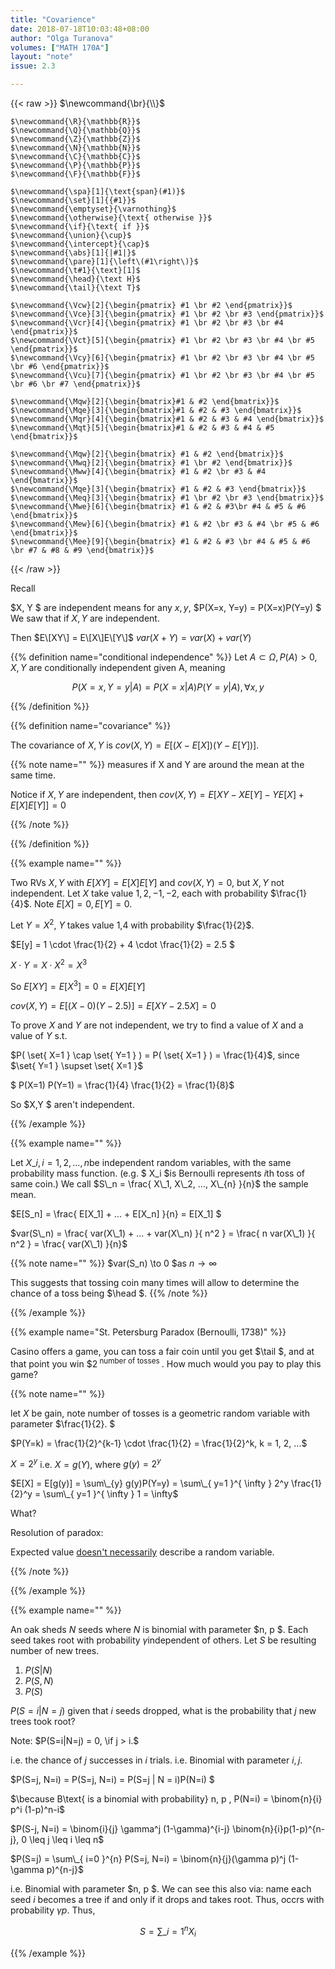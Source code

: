 ```yaml
---
title: "Covarience"
date: 2018-07-18T10:03:48+08:00
author: "Olga Turanova"
volumes: ["MATH 170A"]
layout: "note"
issue: 2.3

---
```



<!--more-->

<div class="latex-macros">
  {{< raw >}}
    $\newcommand{\br}{\\}$

    $\newcommand{\R}{\mathbb{R}}$
    $\newcommand{\Q}{\mathbb{Q}}$
    $\newcommand{\Z}{\mathbb{Z}}$
    $\newcommand{\N}{\mathbb{N}}$
    $\newcommand{\C}{\mathbb{C}}$
    $\newcommand{\P}{\mathbb{P}}$
    $\newcommand{\F}{\mathbb{F}}$
    
    $\newcommand{\spa}[1]{\text{span}(#1)}$
    $\newcommand{\set}[1]{{#1}}$
    $\newcommand{\emptyset}{\varnothing}$
    $\newcommand{\otherwise}{\text{ otherwise }}$
    $\newcommand{\if}{\text{ if }}$
    $\newcommand{\union}{\cup}$
    $\newcommand{\intercept}{\cap}$
    $\newcommand{\abs}[1]{|#1|}$
    $\newcommand{\pare}[1]{\left\(#1\right\)}$
    $\newcommand{\t#1}{\text}[1]$
    $\newcommand{\head}{\text H}$
    $\newcommand{\tail}{\text T}$

    $\newcommand{\Vcw}[2]{\begin{pmatrix} #1 \br #2 \end{pmatrix}}$
    $\newcommand{\Vce}[3]{\begin{pmatrix} #1 \br #2 \br #3 \end{pmatrix}}$
    $\newcommand{\Vcr}[4]{\begin{pmatrix} #1 \br #2 \br #3 \br #4 \end{pmatrix}}$
    $\newcommand{\Vct}[5]{\begin{pmatrix} #1 \br #2 \br #3 \br #4 \br #5 \end{pmatrix}}$
    $\newcommand{\Vcy}[6]{\begin{pmatrix} #1 \br #2 \br #3 \br #4 \br #5 \br #6 \end{pmatrix}}$
    $\newcommand{\Vcu}[7]{\begin{pmatrix} #1 \br #2 \br #3 \br #4 \br #5 \br #6 \br #7 \end{pmatrix}}$

    $\newcommand{\Mqw}[2]{\begin{bmatrix}#1 & #2 \end{bmatrix}}$
    $\newcommand{\Mqe}[3]{\begin{bmatrix}#1 & #2 & #3 \end{bmatrix}}$
    $\newcommand{\Mqr}[4]{\begin{bmatrix}#1 & #2 & #3 & #4 \end{bmatrix}}$
    $\newcommand{\Mqt}[5]{\begin{bmatrix}#1 & #2 & #3 & #4 & #5 \end{bmatrix}}$

    $\newcommand{\Mqw}[2]{\begin{bmatrix} #1 & #2 \end{bmatrix}}$
    $\newcommand{\Mwq}[2]{\begin{bmatrix} #1 \br #2 \end{bmatrix}}$
    $\newcommand{\Mww}[4]{\begin{bmatrix} #1 & #2 \br #3 & #4 \end{bmatrix}}$
    $\newcommand{\Mqe}[3]{\begin{bmatrix} #1 & #2 & #3 \end{bmatrix}}$
    $\newcommand{\Meq}[3]{\begin{bmatrix} #1 \br #2 \br #3 \end{bmatrix}}$
    $\newcommand{\Mwe}[6]{\begin{bmatrix} #1 & #2 & #3\br #4 & #5 & #6 \end{bmatrix}}$
    $\newcommand{\Mew}[6]{\begin{bmatrix} #1 & #2 \br #3 & #4 \br #5 & #6 \end{bmatrix}}$
    $\newcommand{\Mee}[9]{\begin{bmatrix} #1 & #2 & #3 \br #4 & #5 & #6 \br #7 & #8 & #9 \end{bmatrix}}$
  {{< /raw >}}
</div>

Recall

$X, Y $ are independent means for any $x, y$,
$P(X=x, Y=y) = P(X=x)P(Y=y) $
We saw that if $X,Y$ are independent.

Then $E\[XY\] = E\[X\]E\[Y\]$
$var(X+Y) = var(X)+ var(Y)$

{{% definition name="conditional independence" %}}
Let $A \subset \Omega , P(A) > 0, X, Y$ are conditionally independent given A, meaning

$$ P(X=x, Y=y|A) = P(X=x|A)P(Y=y|A), \forall x, y$$

{{% /definition %}}

{{% definition name="covariance" %}}

The covariance of $X,Y$ is $cov(X,Y) = E[(X-E[X])(Y-E[Y])]$.

{{% note name="" %}}
measures if X and Y are around the mean at the same time.

Notice if $X, Y$ are independent, then $cov(X,Y) = E[XY - XE[Y] - YE[X] + E[X]E[Y]] = 0$

{{% /note %}}

{{% /definition %}}

{{% example name="" %}}

Two RVs $X,Y$ with $E[XY] = E[X]E[Y]$ and $cov(X,Y) = 0$, but $X,Y$ not independent. Let $X$ take value $1, 2,-1, -2$, each with probability $\frac{1}{4}$. Note $E[X] = 0, E[Y] = 0$.

Let $Y=X^2$, $Y$ takes value 1,4 with probability $\frac{1}{2}$.

$E[y] = 1 \cdot \frac{1}{2} + 4 \cdot \frac{1}{2} = 2.5 $

$X \cdot Y = X \cdot X^2 = X^3$

So $E[XY] = E[X^3] = 0 = E[X]E[Y]$

$cov(X,Y) = E[(X-0)(Y-2.5)] = E[XY-2.5X] = 0$

To prove $X$ and $Y$ are not independent, we try to find a value of $X$ and a value of $Y$ s.t.

$P( \set{ X=1 } \cap \set{ Y=1 } ) = P( \set{ X=1 } ) = \frac{1}{4}$, since $\set{ Y=1 } \supset \set{ X=1 }$

$ P(X=1) P(Y=1) = \frac{1}{4} \frac{1}{2} = \frac{1}{8}$

So $X,Y $ aren't independent.

{{% /example %}}

{{% example name="" %}}

Let $X\_i, i = 1, 2, ..., n$be independent random variables, with the same probability mass function. (e.g. $ X_i $is Bernoulli represents $i$th toss of same coin.) We call $S\_n = \frac{ X\_1, X\_2, ..., X\_{n} }{n}$ the sample mean.

$E[S_n] = \frac{ E[X\_1] + ... + E[X\_n] }{n} = E[X\_1] $

$var(S\_n) = \frac{ var(X\_1) + ... + var(X\_n) }{ n^2 } = \frac{ n var(X\_1) }{ n^2 } = \frac{ var(X\_1) }{n}$

{{% note name="" %}}
$var(S\_n) \to 0 $as $n \to \infty$

This suggests that tossing coin many times will allow to determine the chance of a toss being $\head $.
{{% /note %}}

{{% /example %}}

{{% example name="St. Petersburg Paradox (Bernoulli, 1738)" %}}

Casino offers a game, you can toss a fair coin until you get $\tail $, and at that point you win $\$2^{ \text{ number of tosses } }$. How much would you pay to play this game?

{{% note name="" %}}

let $X$ be gain, note number of tosses is a geometric random variable with parameter $\frac{1}{2}. $

$P(Y=k) = \frac{1}{2}^{k-1} \cdot \frac{1}{2} = \frac{1}{2}^k, k = 1, 2, ...$

$X = 2^y$ i.e. $X = g(Y)$, where $g(y) = 2^y$

$E[X] = E[g(y)] = \sum\_{y} g(y)P(Y=y) = \sum\_{ y=1 }^{ \infty } 2^y \frac{1}{2}^y = \sum\_{ y=1 }^{ \infty } 1 = \infty$

What?

Resolution of paradox:

Expected value <u>doesn't necessarily</u> describe a random variable.

{{% /note %}}

{{% /example %}}

{{% example name="" %}}

An oak sheds $N$ seeds where $N$ is binomial with parameter $n, p $.
Each seed takes root with probability $\gamma$independent of others. Let $S$ be resulting number of new trees.

1. $P(S|N)$
2. $P(S,N)$
3. $P(S)$

$P(S=i|N=j)$ given that $i$ seeds dropped, what is the probability that $j$ new trees took root?

Note: $P(S=i|N=j) = 0, \if j > i.$

i.e. the chance of $j$ successes in $i$ trials. i.e. Binomial with parameter $i, j$.

$P(S=j, N=i) = P(S=j, N=i) = P(S=j | N = i)P(N=i) $

$\because B\text{ is a binomial with probability} n, p , P(N=i) = \binom{n}{i} p^i (1-p)^n-i$

$P(S-j, N=i) = \binom{i}{j} \gamma^j (1-\gamma)^{i-j} \binom{n}{i}p(1-p)^{n-j}, 0 \leq j \leq i \leq n$

$P(S=j) = \sum\_{ i=0 }^{n} P(S=j, N=i) = \binom{n}{j}(\gamma p)^j (1- \gamma p)^{n-j}$

i.e. Binomial with parameter $n, p $. We can see this also via: name each seed $i$ becomes a tree if and only if it drops and takes root. Thus, occrs with probability $\gamma p$. Thus,

$$S= \sum\_{ i=1 }^{n} X_i$$

{{% /example %}}



